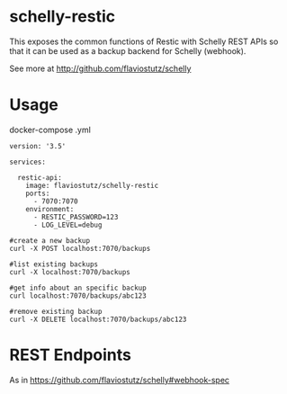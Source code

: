 # schelly-restic
This exposes the common functions of Restic with Schelly REST APIs so that it can be used as a backup backend for Schelly (webhook).

See more at http://github.com/flaviostutz/schelly

# Usage

docker-compose .yml

```
version: '3.5'

services:

  restic-api:
    image: flaviostutz/schelly-restic
    ports:
      - 7070:7070
    environment:
      - RESTIC_PASSWORD=123
      - LOG_LEVEL=debug
```

```
#create a new backup
curl -X POST localhost:7070/backups

#list existing backups
curl -X localhost:7070/backups

#get info about an specific backup
curl localhost:7070/backups/abc123

#remove existing backup
curl -X DELETE localhost:7070/backups/abc123

```

# REST Endpoints

As in https://github.com/flaviostutz/schelly#webhook-spec
